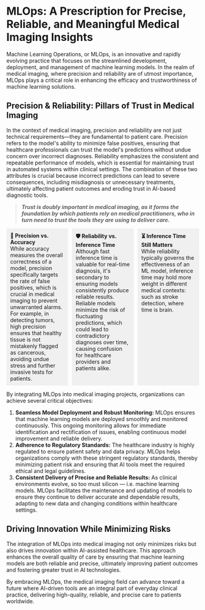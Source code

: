 # MLOps: A Prescription for Precise, Reliable, and Meaningful Medical Imaging Insights

Machine Learning Operations, or MLOps, is an innovative and rapidly evolving practice that focuses on the streamlined development, deployment, and management of machine learning models. In the realm of medical imaging, where precision and reliability are of utmost importance, MLOps plays a critical role in enhancing the efficacy and trustworthiness of machine learning solutions.

## Precision & Reliability: Pillars of Trust in Medical Imaging

In the context of medical imaging, precision and reliability are not just technical requirements—they are fundamental to patient care. Precision refers to the model's ability to minimize false positives, ensuring that healthcare professionals can trust the model's predictions without undue concern over incorrect diagnoses. Reliability emphasizes the consistent and repeatable performance of models, which is essential for maintaining trust in automated systems within clinical settings. The combination of these two attributes is crucial because incorrect predictions can lead to severe consequences, including misdiagnosis or unnecessary treatments, ultimately affecting patient outcomes and eroding trust in AI-based diagnostic tools.

> ***Trust is doubly important in medical imaging, as it forms the foundation by which patients rely on medical practitioners, who in turn need to trust the tools they are using to deliver care.***
>

<div style="display: flex; justify-content: space-between;">
    <div style="flex: 1; margin-right: 10px; padding: 10px; border: 0px solid #ccc; background-color: #f0f0f0;">
        <strong>🎯 Precision vs. Accuracy</strong><br />While accuracy measures the overall correctness of a model, precision specifically targets the rate of false positives, which is crucial in medical imaging to prevent unwarranted alarms. For example, in detecting tumors, high precision ensures that healthy tissue is not mistakenly flagged as cancerous, avoiding undue stress and further invasive tests for patients.
    </div>
    <div style="flex: 1; margin-center: 10px; padding: 10px; border: 0px solid #ccc; background-color: #f0f0f0;">
        <strong>🛡️ Reliability vs. Inference Time</strong><br />Although fast inference time is valuable for real-time diagnosis, it's secondary to ensuring models consistently produce reliable results. Reliable models minimize the risk of fluctuating predictions, which could lead to contradictory diagnoses over time, causing confusion for healthcare providers and patients alike.
    </div>
    <div style="flex: 1; margin-left: 10px; padding: 10px; border: 0px solid #ccc; background-color: #f0f0f0;">
        <strong>⏳ Inference Time Still Matters</strong><br />While reliability typically governs the effectiveness of an ML model, inference time may hold more weight in different medical contexts: such as stroke detection, where time is brain.
    </div>
</div>

By integrating MLOps into medical imaging projects, organizations can achieve several critical objectives:

1. **Seamless Model Deployment and Robust Monitoring:** MLOps ensures that machine learning models are deployed smoothly and monitored continuously. This ongoing monitoring allows for immediate identification and rectification of issues, enabling continuous model improvement and reliable delivery.
2. **Adherence to Regulatory Standards:** The healthcare industry is highly regulated to ensure patient safety and data privacy. MLOps helps organizations comply with these stringent regulatory standards, thereby minimizing patient risk and ensuring that AI tools meet the required ethical and legal guidelines.
3. **Consistent Delivery of Precise and Reliable Results:** As clinical environments evolve, so too must silicon — i.e. machine learning models. MLOps facilitates the maintenance and updating of models to ensure they continue to deliver accurate and dependable results, adapting to new data and changing conditions within healthcare settings.

## **Driving Innovation While Minimizing Risks**

The integration of MLOps into medical imaging not only minimizes risks but also drives innovation within AI-assisted healthcare. This approach enhances the overall quality of care by ensuring that machine learning models are both reliable and precise, ultimately improving patient outcomes and fostering greater trust in AI technologies.

By embracing MLOps, the medical imaging field can advance toward a future where AI-driven tools are an integral part of everyday clinical practice, delivering high-quality, reliable, and precise care to patients worldwide.
